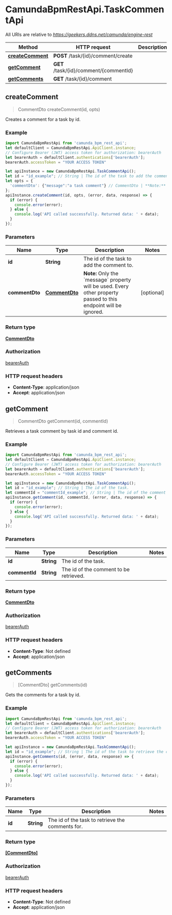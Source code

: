 # CamundaBpmRestApi.TaskCommentApi

All URIs are relative to *https://geekers.ddns.net/camunda/engine-rest*

Method | HTTP request | Description
------------- | ------------- | -------------
[**createComment**](TaskCommentApi.md#createComment) | **POST** /task/{id}/comment/create | 
[**getComment**](TaskCommentApi.md#getComment) | **GET** /task/{id}/comment/{commentId} | 
[**getComments**](TaskCommentApi.md#getComments) | **GET** /task/{id}/comment | 



## createComment

> CommentDto createComment(id, opts)



Creates a comment for a task by id.

### Example

```javascript
import CamundaBpmRestApi from 'camunda_bpm_rest_api';
let defaultClient = CamundaBpmRestApi.ApiClient.instance;
// Configure Bearer (JWT) access token for authorization: bearerAuth
let bearerAuth = defaultClient.authentications['bearerAuth'];
bearerAuth.accessToken = "YOUR ACCESS TOKEN"

let apiInstance = new CamundaBpmRestApi.TaskCommentApi();
let id = "id_example"; // String | The id of the task to add the comment to.
let opts = {
  'commentDto': {"message":"a task comment"} // CommentDto | **Note:** Only the `message` property will be used. Every other property passed to this endpoint will be ignored.
};
apiInstance.createComment(id, opts, (error, data, response) => {
  if (error) {
    console.error(error);
  } else {
    console.log('API called successfully. Returned data: ' + data);
  }
});
```

### Parameters


Name | Type | Description  | Notes
------------- | ------------- | ------------- | -------------
 **id** | **String**| The id of the task to add the comment to. | 
 **commentDto** | [**CommentDto**](CommentDto.md)| **Note:** Only the &#x60;message&#x60; property will be used. Every other property passed to this endpoint will be ignored. | [optional] 

### Return type

[**CommentDto**](CommentDto.md)

### Authorization

[bearerAuth](../README.md#bearerAuth)

### HTTP request headers

- **Content-Type**: application/json
- **Accept**: application/json


## getComment

> CommentDto getComment(id, commentId)



Retrieves a task comment by task id and comment id.

### Example

```javascript
import CamundaBpmRestApi from 'camunda_bpm_rest_api';
let defaultClient = CamundaBpmRestApi.ApiClient.instance;
// Configure Bearer (JWT) access token for authorization: bearerAuth
let bearerAuth = defaultClient.authentications['bearerAuth'];
bearerAuth.accessToken = "YOUR ACCESS TOKEN"

let apiInstance = new CamundaBpmRestApi.TaskCommentApi();
let id = "id_example"; // String | The id of the task.
let commentId = "commentId_example"; // String | The id of the comment to be retrieved.
apiInstance.getComment(id, commentId, (error, data, response) => {
  if (error) {
    console.error(error);
  } else {
    console.log('API called successfully. Returned data: ' + data);
  }
});
```

### Parameters


Name | Type | Description  | Notes
------------- | ------------- | ------------- | -------------
 **id** | **String**| The id of the task. | 
 **commentId** | **String**| The id of the comment to be retrieved. | 

### Return type

[**CommentDto**](CommentDto.md)

### Authorization

[bearerAuth](../README.md#bearerAuth)

### HTTP request headers

- **Content-Type**: Not defined
- **Accept**: application/json


## getComments

> [CommentDto] getComments(id)



Gets the comments for a task by id.

### Example

```javascript
import CamundaBpmRestApi from 'camunda_bpm_rest_api';
let defaultClient = CamundaBpmRestApi.ApiClient.instance;
// Configure Bearer (JWT) access token for authorization: bearerAuth
let bearerAuth = defaultClient.authentications['bearerAuth'];
bearerAuth.accessToken = "YOUR ACCESS TOKEN"

let apiInstance = new CamundaBpmRestApi.TaskCommentApi();
let id = "id_example"; // String | The id of the task to retrieve the comments for.
apiInstance.getComments(id, (error, data, response) => {
  if (error) {
    console.error(error);
  } else {
    console.log('API called successfully. Returned data: ' + data);
  }
});
```

### Parameters


Name | Type | Description  | Notes
------------- | ------------- | ------------- | -------------
 **id** | **String**| The id of the task to retrieve the comments for. | 

### Return type

[**[CommentDto]**](CommentDto.md)

### Authorization

[bearerAuth](../README.md#bearerAuth)

### HTTP request headers

- **Content-Type**: Not defined
- **Accept**: application/json

